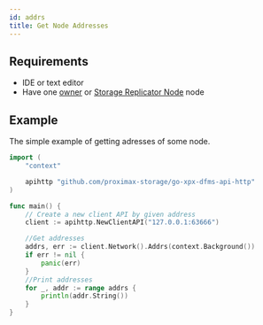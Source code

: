 ```yaml
---
id: addrs
title: Get Node Addresses
---
```


## Requirements

- IDE or text editor
- Have one [owner](../../roles/owner.md) or [Storage Replicator Node](../../roles/replicator.md) node

## Example

The simple example of getting adresses of some node.

```go
import (
    "context"

    apihttp "github.com/proximax-storage/go-xpx-dfms-api-http"
)

func main() {
    // Create a new client API by given address
    client := apihttp.NewClientAPI("127.0.0.1:63666")

    //Get addresses
    addrs, err := client.Network().Addrs(context.Background())
    if err != nil {
        panic(err)
    }
    //Print addresses
    for _, addr := range addrs {
        println(addr.String())
    }
}
```
